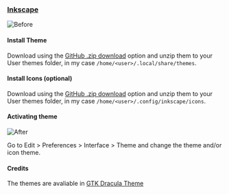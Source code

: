 ### [Inkscape](https://inkscape.org/)

![Before](https://raw.githubusercontent.com/dracula/inkscape/master/assets/before.png)

#### Install Theme

Download using the [GitHub .zip download](https://github.com/dracula/gtk/archive/master.zip) option and unzip them to your User themes folder, in my case `/home/<user>/.local/share/themes`.

#### Install Icons (optional)

Download using the [GitHub .zip download](https://github.com/dracula/gtk/files/5214870/Dracula.zip) option and unzip them to your User themes folder, in my case `/home/<user>/.config/inkscape/icons`.

#### Activating theme

![After](https://raw.githubusercontent.com/dracula/inkscape/master/assets/after.png)

Go to Edit > Preferences > Interface > Theme  and change the theme and/or icon theme.

#### Credits

The themes are avaliable in [GTK Dracula Theme](https://draculatheme.com/gtk)
